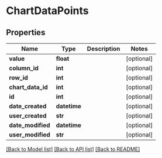 # ChartDataPoints

## Properties
Name | Type | Description | Notes
------------ | ------------- | ------------- | -------------
**value** | **float** |  | [optional] 
**column_id** | **int** |  | [optional] 
**row_id** | **int** |  | [optional] 
**chart_data_id** | **int** |  | [optional] 
**id** | **int** |  | [optional] 
**date_created** | **datetime** |  | [optional] 
**user_created** | **str** |  | [optional] 
**date_modified** | **datetime** |  | [optional] 
**user_modified** | **str** |  | [optional] 

[[Back to Model list]](../README.md#documentation-for-models) [[Back to API list]](../README.md#documentation-for-api-endpoints) [[Back to README]](../README.md)


